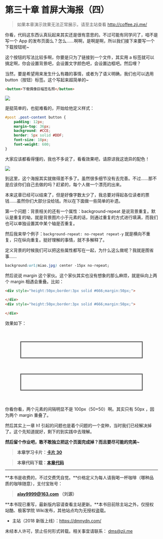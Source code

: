 第三十章 首屏大海报（四）
===

> 如果本章演示效果无法正常展示，请至主站查看 http://coffee.zji.me/

你看，代码这东西认真玩起来其实还是很有意思的。不过可能有同学问了，咱不是写一个 App 的发布页面么？怎么……啊啊，是啊是啊，所以我们接下来要写一个下载按钮呢~

这个按钮的写法比较多啊，你要是只为了链接到一个文件，其实用 a 标签就可以搞定啊，你会设置背景吧，会设置文字颜色吧，会设置边框吧。然后哩？

当然，要是希望用来发生什么有趣的事情，或者为了语义明确，我们也可以选用 button（按钮）标签。这个写起来超简单的~

```html
<button>下载偶像巨幅签名照</button>
```

![](http://coffee.zji.me/imgs/30-1.png)

是挺简单的，也挺难看的，开始给他定义样式：

```css
#post .post-content button {
	padding: 12px;
	margin-top: 36px;
	background: #CCE;
	border: 5px solid #DDF;
	font-size: 18px;
	font-weight: 600;
}
```

大家应该都看得懂的，我也不多说了，看看效果吧，请原谅我这诡异的配色！

![](http://coffee.zji.me/imgs/30-2.png)

到这里，这个海报其实就做得差不多了。虽然很多细节没有去完善。不过……那不是应该你们自己去做的吗？赶紧的，每个人做一个漂亮的出来。

本来这章已经可以结束了，但是好像字数太少了，我总要对得起各位读者的票钱……虽然你们大部分没给钱。所以在下面做一些简单的补遗。

第一个问题：背景相关的还有一个属性：background-repeat 是说背景重复。默认是重复的呦，就是背景图片小于元素的话，则通过重复的方式进行填满，而我们也可以单独设置其中某个轴是否重复。

然后我来举个例子：`background-repeat: no-repeat repeat-y` 就是横向不重复，只在纵向重复。挺好理解的事情，就不多解释了。

定义背景的时候我们可以把这些属性都写在一起，为什么这么做呢？我就是图省事……

```css
background:url(miao.jpg) center -15px no-repeat;
```

然后说说 margin 这个家伙。这个家伙其实也没有想象的那么麻烦，就是纵向上两个 margin 相遇会重叠。比如：

```html
<div style="height:50px;border:3px solid #666;margin:50px;">
	
</div>
<div style="height:50px;border:3px solid #666;margin:50px;">
	
</div>
```
效果如下：

<div style="height:50px;border:3px solid #666;margin:50px;">
	
</div>
<div style="height:50px;border:3px solid #666;margin:50px;">
	
</div>

你看你看，两个元素的间隔明显不是 100px（50+50）啊。其实只有 50px ，因为两个 margin 重叠了。

然后其实上一章 h1 引起的问题也是着个问题的一个变种，当时我们已经解决掉了。这个先知道就好，剩下的到实践中去理解。

**然后留个作业吧，敢不敢独立把这个页面完成掉？而且要尽可能的完美~**

> **本章学习卡片：[卡片 30](http://coffee.zji.me/card.html?name=chapter30)**

> **本章代码下载：[本章代码](http://coffee.zji.me/show-code/30.zip)**

---

**本书是收费的，不过交费凭自觉。**价格定义为每人请我喝一杯咖啡（哪种品质的咖啡随意），支付宝账号：

> **alay9999@163.com  （刘源）**

**本书现已重写，最新版内容请查看主站更新。**本书目前除主站之外，仅授权站酷、极客学院 Wiki发布，其他站点均为无授权盗载。

* 主站（2018 新版上线）：https://dmnydn.com/

未经本人许可，禁止任何形式转载。相关事宜请联系： dms@zji.me